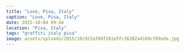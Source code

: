```yaml
---
title: "Love, Pisa, Italy"
caption: "Love, Pisa, Italy"
date: 2015-10-04 09:44
location: "Pisa, Italy"
tags: "graffiti italy pisa"
image: assets/uploads/2015/10/d23a39df261e5fc36302a41b9cf09a3e.jpg
---
```

